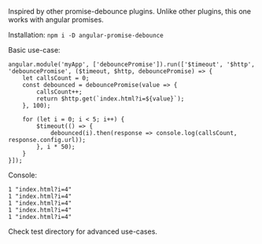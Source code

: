 Inspired by other promise-debounce plugins. Unlike other plugins, this one works with angular promises.

Installation:
`npm i -D angular-promise-debounce`

Basic use-case:
```
angular.module('myApp', ['debouncePromise']).run(['$timeout', '$http', 'debouncePromise', ($timeout, $http, debouncePromise) => {
	let callsCount = 0;
	const debounced = debouncePromise(value => {
		callsCount++;
		return $http.get(`index.html?i=${value}`);
	}, 100);

	for (let i = 0; i < 5; i++) {
		$timeout(() => {
			debounced(i).then(response => console.log(callsCount, response.config.url));
		}, i * 50);
	}
}]);
```

Console:
```
1 "index.html?i=4"
1 "index.html?i=4"
1 "index.html?i=4"
1 "index.html?i=4"
1 "index.html?i=4"
```

Check test directory for advanced use-cases.
